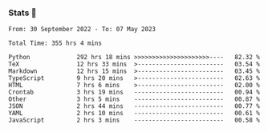 ### Stats 👋
<!--START_SECTION:waka-->

```text
From: 30 September 2022 - To: 07 May 2023

Total Time: 355 hrs 4 mins

Python             292 hrs 18 mins >>>>>>>>>>>>>>>>>>>>>----   82.32 %
TeX                12 hrs 33 mins  >------------------------   03.54 %
Markdown           12 hrs 15 mins  >------------------------   03.45 %
TypeScript         9 hrs 20 mins   >------------------------   02.63 %
HTML               7 hrs 6 mins    >------------------------   02.00 %
Crontab            3 hrs 19 mins   -------------------------   00.94 %
Other              3 hrs 5 mins    -------------------------   00.87 %
JSON               2 hrs 44 mins   -------------------------   00.77 %
YAML               2 hrs 10 mins   -------------------------   00.61 %
JavaScript         2 hrs 3 mins    -------------------------   00.58 %
```

<!--END_SECTION:waka-->

<!--
**buhaytza2005/buhaytza2005** is a ✨ _special_ ✨ repository because its `README.md` (this file) appears on your GitHub profile.

Here are some ideas to get you started:

- 🔭 I’m currently working on ...
- 🌱 I’m currently learning ...
- 👯 I’m looking to collaborate on ...
- 🤔 I’m looking for help with ...
- 💬 Ask me about ...
- 📫 How to reach me: ...
- 😄 Pronouns: ...
- ⚡ Fun fact: ...
-->


